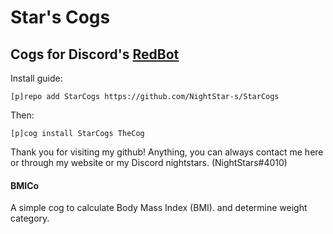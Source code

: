 # Star's Cogs
## Cogs for Discord's [RedBot](https://github.com/Cog-Creators/Red-DiscordBot)

Install guide:

`[p]repo add StarCogs https://github.com/NightStar-s/StarCogs`

Then:

`[p]cog install StarCogs TheCog`

Thank you for visiting my github! Anything, you can always contact me here or through my website or my Discord nightstars. (NightStars#4010)

#### BMICo

A simple cog to calculate Body Mass Index (BMI). and determine weight category.
